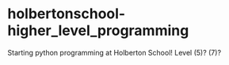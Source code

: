 # holbertonschool-higher_level_programming
Starting python programming at Holberton School!
Level (5)? (7)?
